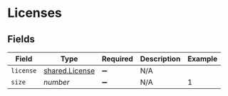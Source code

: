 # Licenses


## Fields

| Field                                                   | Type                                                    | Required                                                | Description                                             | Example                                                 |
| ------------------------------------------------------- | ------------------------------------------------------- | ------------------------------------------------------- | ------------------------------------------------------- | ------------------------------------------------------- |
| `license`                                               | [shared.License](../../../sdk/models/shared/license.md) | :heavy_minus_sign:                                      | N/A                                                     |                                                         |
| `size`                                                  | *number*                                                | :heavy_minus_sign:                                      | N/A                                                     | 1                                                       |